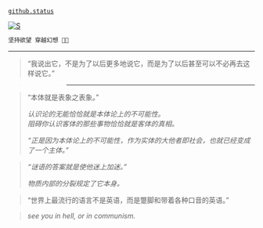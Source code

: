 [`github.status`](https://githubstatus.com/)

[![S](https://readme-typing-svg.demolab.com/?font=Anka+Coder&duration=1024&pause=1024&color=F74173&center=true&width=435&lines=...;ypa+y+yhm;%E5%9D%9A%E6%8C%81%E6%AC%B2%E6%9C%9B+%E7%A9%BF%E8%B6%8A%E5%B9%BB%E6%83%B3;%F0%9F%8F%B9;%F0%9F%8D%84)](../../..)

~~~~ postscript
坚持欲望 穿越幻想 🍄🏹
~~~~

----


> “我说出它，不是为了以后更多地说它，而是为了以后甚至可以不必再去这样说它。”

> > > ---

> “本体就是表象之表象。”
> 
> *认识论的无能恰恰就是本体论上的不可能性。*  
> *阻碍你认识客体的那些事物恰恰就是客体的真相。*  
> 
> *“正是因为本体论上的不可能性，作为实体的大他者即社会，也就已经变成了一个主体。”*
> 

> *“谜语的答案就是使他迷上加迷。”*
> 
> *物质内部的分裂规定了它本身。*
> 

> “世界上最流行的语言不是英语，而是蹩脚和带着各种口音的英语。”

> *see you in hell, or in communism.*
